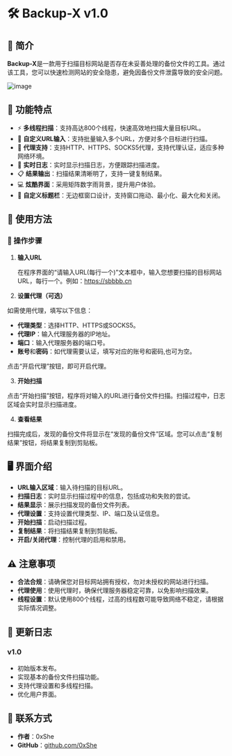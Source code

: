 # 🛠️ Backup-X v1.0

## 📖 简介

**Backup-X**是一款用于扫描目标网站是否存在未妥善处理的备份文件的工具。通过该工具，您可以快速检测网站的安全隐患，避免因备份文件泄露导致的安全问题。

![image](https://github.com/user-attachments/assets/4a17d7f6-6eb9-4163-95d8-fe0227932a85)

## 🌟 功能特点

- ⚡ **多线程扫描**：支持高达800个线程，快速高效地扫描大量目标URL。
- 📝 **自定义URL输入**：支持批量输入多个URL，方便对多个目标进行扫描。
- 🔗 **代理支持**：支持HTTP、HTTPS、SOCKS5代理，支持代理认证，适应多种网络环境。
- 📜 **实时日志**：实时显示扫描日志，方便跟踪扫描进度。
- 📋 **结果输出**：扫描结果清晰明了，支持一键复制结果。
- 💻 **炫酷界面**：采用矩阵数字雨背景，提升用户体验。
- 🎨 **自定义标题栏**：无边框窗口设计，支持窗口拖动、最小化、最大化和关闭。

## 🚀 使用方法

### 🧾 操作步骤

1. **输入URL**

   在程序界面的“请输入URL(每行一个)”文本框中，输入您想要扫描的目标网站URL，每行一个。例如：https://sbbbb.cn

2. **设置代理（可选）**

如需使用代理，填写以下信息：

- **代理类型**：选择HTTP、HTTPS或SOCKS5。
- **代理IP**：输入代理服务器的IP地址。
- **端口**：输入代理服务器的端口号。
- **账号**和**密码**：如代理需要认证，填写对应的账号和密码,也可为空。

点击“开启代理”按钮，即可开启代理。

3. **开始扫描**

点击“开始扫描”按钮，程序将对输入的URL进行备份文件扫描。扫描过程中，日志区域会实时显示扫描进度。

4. **查看结果**

扫描完成后，发现的备份文件将显示在“发现的备份文件”区域。您可以点击“复制结果”按钮，将结果复制到剪贴板。

## 🖥️ 界面介绍

- **URL输入区域**：输入待扫描的目标URL。
- **扫描日志**：实时显示扫描过程中的信息，包括成功和失败的尝试。
- **结果显示**：展示扫描发现的备份文件列表。
- **代理设置**：支持设置代理类型、IP、端口及认证信息。
- **开始扫描**：启动扫描过程。
- **复制结果**：将扫描结果复制到剪贴板。
- **开启/关闭代理**：控制代理的启用和禁用。

## ⚠️ 注意事项

- **合法合规**：请确保您对目标网站拥有授权，勿对未授权的网站进行扫描。
- **代理使用**：使用代理时，确保代理服务器稳定可靠，以免影响扫描效果。
- **线程设置**：默认使用800个线程，过高的线程数可能导致网络不稳定，请根据实际情况调整。

## 📅 更新日志

### v1.0

- 初始版本发布。
- 实现基本的备份文件扫描功能。
- 支持代理设置和多线程扫描。
- 优化用户界面。

## 👤 联系方式

- **作者**：0xShe
- **GitHub**：[github.com/0xShe](https://github.com/0xShe)


